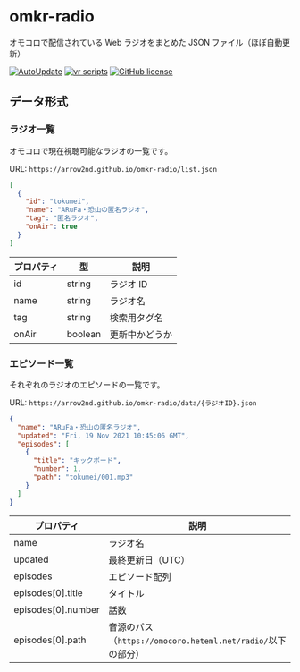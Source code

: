 # omkr-radio

オモコロで配信されている Web ラジオをまとめた JSON ファイル（ほぼ自動更新）

[![AutoUpdate](https://github.com/arrow2nd/omkr-radio/actions/workflows/auto-update.yaml/badge.svg)](https://github.com/arrow2nd/omkr-radio/actions/workflows/auto-update.yaml)
[![vr scripts](https://badges.velociraptor.run/flat.svg)](https://velociraptor.run)
[![GitHub license](https://img.shields.io/github/license/arrow2nd/omkr-radio)](https://github.com/arrow2nd/omkr-radio/blob/main/LICENSE)

## データ形式

### ラジオ一覧

オモコロで現在視聴可能なラジオの一覧です。

URL: `https://arrow2nd.github.io/omkr-radio/list.json`

```json
[
  {
    "id": "tokumei",
    "name": "ARuFa・恐山の匿名ラジオ",
    "tag": "匿名ラジオ",
    "onAir": true
  }
]
```

| プロパティ | 型      | 説明           |
| ---------- | ------- | -------------- |
| id         | string  | ラジオ ID      |
| name       | string  | ラジオ名       |
| tag        | string  | 検索用タグ名   |
| onAir      | boolean | 更新中かどうか |

### エピソード一覧

それぞれのラジオのエピソードの一覧です。

URL: `https://arrow2nd.github.io/omkr-radio/data/{ラジオID}.json`

```json
{
  "name": "ARuFa・恐山の匿名ラジオ",
  "updated": "Fri, 19 Nov 2021 10:45:06 GMT",
  "episodes": [
    {
      "title": "キックボード",
      "number": 1,
      "path": "tokumei/001.mp3"
    }
  ]
}
```

| プロパティ         | 説明                                                            |
| ------------------ | --------------------------------------------------------------- |
| name               | ラジオ名                                                        |
| updated            | 最終更新日（UTC）                                               |
| episodes           | エピソード配列                                                  |
| episodes[0].title  | タイトル                                                        |
| episodes[0].number | 話数                                                            |
| episodes[0].path   | 音源のパス<br>（`https://omocoro.heteml.net/radio/`以下の部分） |
